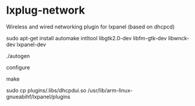 # lxplug-network
Wireless and wired networking plugin for lxpanel (based on dhcpcd)


sudo apt-get install automake intltool libgtk2.0-dev libfm-gtk-dev libwnck-dev lxpanel-dev


./autogen

configure

make

sudo cp plugins/.libs/dhcpdui.so /usr/lib/arm-linux-gnueabihf/lxpanel/plugins
